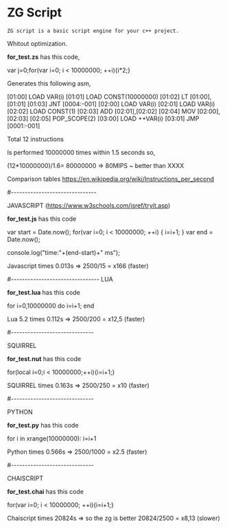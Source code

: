 # ZG Script
	ZG script is a basic script engine for your c++ project.


Whitout optimization.



<b>for_test.zs</b> has this code,

var j=0;for(var i=0; i < 10000000; ++i){i*2;}

Generates this following asm,


[01:00]	LOAD	VAR(i)
[01:01]	LOAD	CONST(10000000)
[01:02]	LT	[01:00],[01:01]
[01:03]	JNT	[0004:-001]
[02:00]	LOAD	VAR(i)
[02:01]	LOAD	VAR(i)
[02:02]	LOAD	CONST(1)
[02:03]	ADD	[02:01],[02:02]
[02:04]	MOV	[02:00],[02:03]
[02:05]	POP_SCOPE(2)
[03:00]	LOAD	++VAR(i)
[03:01]	JMP	[0001:-001]




Total 12 instructions


Is performed 10000000 times within 1.5 seconds so,

(12*10000000)/1.6= 80000000 => 80MIPS ~ better than XXXX 

Comparison tables https://en.wikipedia.org/wiki/Instructions_per_second


#-------------------------------

JAVASCRIPT (https://www.w3schools.com/jsref/tryit.asp)

<b>for_test.js</b> has this code

var start = Date.now();
for(var i=0; i < 10000000; ++i)
{
	i=i+1;
}
var end = Date.now();

console.log("time:"+(end-start)+" ms");

Javascript times 0.013s => 2500/15 = x166 (faster)

#--------------------------------
LUA

<b>for_test.lua</b> has this code

for i=0,10000000 do 
  i=i+1; 
end



Lua 5.2 times 0.112s =>  2500/200 = x12,5 (faster)

#------------------------------

SQUIRREL

<b>for_test.nut</b> has this code

for(local i=0;i < 10000000;++i){i=i+1;}

SQUIRREL times 0.163s => 2500/250 = x10 (faster)

#------------------------------

PYTHON

<b>for_test.py</b> has this code

for i in xrange(10000000):
	i=i+1

Python times 0.566s => 2500/1000 = x2.5 (faster)

#------------------------------

CHAISCRIPT

<b>for_test.chai</b> has this code

for(var i=0; i < 10000000; ++i){i=i+1;}

Chaiscript times 20824s => so the zg is better 20824/2500 = x8,13 (slower)





